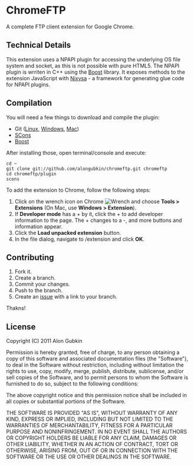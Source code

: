 ChromeFTP
=========

A complete FTP client extension for Google Chrome.

Technical Details
-----------------

This extension uses a NPAPI plugin for accessing the underlying OS file system and socket, as this is not possible with pure HTML5. The NPAPI plugin is wrriten in C++ using the [Boost][2] library. It exposes methods to the extension JavaScript with [Nixysa][3] - a framework for generating glue code for NPAPI plugins.

Compilation
-----------

You will need a few things to download and compile the plugin:

 - Git ([Linux][6], [Windows][7], [Mac][8])
 - [SCons][4]
 - [Boost][5]

After installing those, open terminal/console and execute:

    cd ~
    git clone git://github.com/alongubkin/chromeftp.git chromeftp
    cd chromeftp/plugin
    scons

To add the extension to Chrome, follow the following steps:

 1. Click on the wrench icon on Chrome ![Wrench](http://code.google.com/chrome/extensions/images/toolsmenu.gif) and choose **Tools > Extensions** (On Mac, use **Windows > Extension**).
 2. If **Developer mode** has a + by it, click the + to add developer information to the page. The + changes to a -, and more buttons and information appear.
 3. Click the **Load unpacked extension** button. 
 4. In the file dialog, navigate to <chromeftp directory>/extension and click **OK**.

Contributing
------------

1. Fork it.
2. Create a branch.
3. Commit your changes.
4. Push to the branch.
5. Create an [issue][1] with a link to your branch.

Thakns!

License
-------

Copyright (C) 2011 Alon Gubkin

Permission is hereby granted, free of charge, to any person obtaining a copy
of this software and associated documentation files (the "Software"), to deal
in the Software without restriction, including without limitation the rights
to use, copy, modify, merge, publish, distribute, sublicense, and/or sell
copies of the Software, and to permit persons to whom the Software is
furnished to do so, subject to the following conditions:

The above copyright notice and this permission notice shall be included in
all copies or substantial portions of the Software.

THE SOFTWARE IS PROVIDED "AS IS", WITHOUT WARRANTY OF ANY KIND, EXPRESS OR
IMPLIED, INCLUDING BUT NOT LIMITED TO THE WARRANTIES OF MERCHANTABILITY,
FITNESS FOR A PARTICULAR PURPOSE AND NONINFRINGEMENT. IN NO EVENT SHALL THE
AUTHORS OR COPYRIGHT HOLDERS BE LIABLE FOR ANY CLAIM, DAMAGES OR OTHER
LIABILITY, WHETHER IN AN ACTION OF CONTRACT, TORT OR OTHERWISE, ARISING FROM,
OUT OF OR IN CONNECTION WITH THE SOFTWARE OR THE USE OR OTHER DEALINGS IN
THE SOFTWARE.

[1]: http://github.com/alongubkin/chromeftp/issues
[2]: http://www.boost.org/
[3]: http://code.google.com/p/nixysa/
[4]: http://www.scons.org/
[5]: http://www.boost.org/doc/libs/1_45_0/more/getting_started/index.html
[6]: http://help.github.com/linux-git-installation/
[7]: http://help.github.com/win-git-installation/
[8]: http://help.github.com/mac-git-installation/
